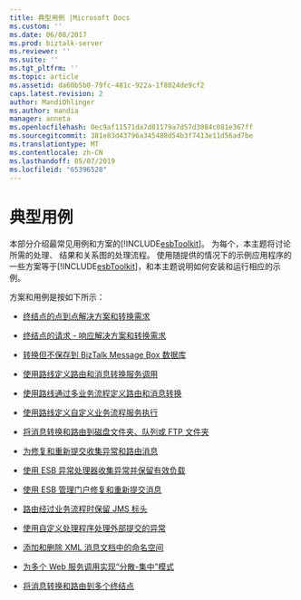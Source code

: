 ```yaml
---
title: 典型用例 |Microsoft Docs
ms.custom: ''
ms.date: 06/08/2017
ms.prod: biztalk-server
ms.reviewer: ''
ms.suite: ''
ms.tgt_pltfrm: ''
ms.topic: article
ms.assetid: da60b5b0-79fc-481c-922a-1f8024de9cf2
caps.latest.revision: 2
author: MandiOhlinger
ms.author: mandia
manager: anneta
ms.openlocfilehash: 0ec9af11571da7d81179a7d57d3084c081e367ff
ms.sourcegitcommit: 381e83d43796a345488d54b3f7413e11d56ad7be
ms.translationtype: MT
ms.contentlocale: zh-CN
ms.lasthandoff: 05/07/2019
ms.locfileid: "65396528"
---
```

# <a name="typical-use-cases"></a>典型用例
本部分介绍最常见用例和方案的[!INCLUDE[esbToolkit](../includes/esbtoolkit-md.md)]。 为每个，本主题将讨论所需的处理、 结果和关系图的处理流程。 使用随提供的情况下的示例应用程序的一些方案等于[!INCLUDE[esbToolkit](../includes/esbtoolkit-md.md)]，和本主题说明如何安装和运行相应的示例。  
  
 方案和用例是按如下所示：  
  
-   [终结点的点到点解决方案和转换需求](../esb-toolkit/point-to-point-resolution-of-endpoints-and-transformation-requirements.md)  
  
-   [终结点的请求 - 响应解决方案和转换需求](../esb-toolkit/request-response-resolution-of-endpoints-and-transformation-requirements.md)  
  
-   [转换但不保存到 BizTalk Message Box 数据库](../esb-toolkit/transformation-without-persisting-to-the-biztalk-message-box-database.md)  
  
-   [使用路线定义路由和消息转换服务调用](../esb-toolkit/define-routing-and-message-transformation-service-invocations-using-itineraries.md)  
  
-   [使用路线通过多业务流程定义路由和消息转换](../esb-toolkit/define-routing-and-message-transformation-through-multiple-orchestrations.md)  
  
-   [使用路线定义自定义业务流程服务执行](../esb-toolkit/defining-custom-orchestration-service-execution-using-itineraries.md)  
  
-   [将消息转换和路由到磁盘文件夹、队列或 FTP 文件夹](../esb-toolkit/transforming-and-routing-a-message-to-disk-folder-queue-or-ftp-folder.md)  
  
-   [为修复和重新提交收集异常和路由消息](../esb-toolkit/collecting-exceptions-and-routing-messages-for-repair-and-resubmit.md)  
  
-   [使用 ESB 异常处理器收集异常并保留有效负载](../esb-toolkit/collect-exceptions-and-persist-the-payload-using-the-esb-exception-processor.md)  
  
-   [使用 ESB 管理门户修复和重新提交消息](../esb-toolkit/repairing-and-resubmitting-messages-using-the-esb-management-portal.md)  
  
-   [路由经过业务流程时保留 JMS 标头](../esb-toolkit/preserving-jms-headers-when-routing-through-an-orchestration.md)  
  
-   [使用自定义处理程序处理外部提交的异常](../esb-toolkit/handling-externally-submitted-exceptions-using-a-custom-handler.md)  
  
-   [添加和删除 XML 消息文档中的命名空间](../esb-toolkit/adding-and-removing-namespaces-in-an-xml-message-document.md)  
  
-   [为多个 Web 服务调用实现“分散-集中”模式](../esb-toolkit/implementing-the-scatter-gather-pattern-for-multiple-web-service-invocations.md)  
  
-   [将消息转换和路由到多个终结点](../esb-toolkit/transforming-and-routing-a-message-to-multiple-endpoints.md)